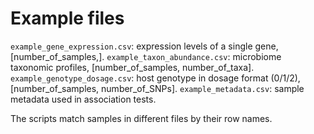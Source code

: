 # Example files 

`example_gene_expression.csv`: expression levels of a single gene, [number_of_samples,].
`example_taxon_abundance.csv`: microbiome taxonomic profiles, [number_of_samples, number_of_taxa].
`example_genotype_dosage.csv`: host genotype in dosage format (0/1/2), [number_of_samples, number_of_SNPs].
`example_metadata.csv`: sample metadata used in association tests.

The scripts match samples in different files by their row names.
